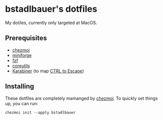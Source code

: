 # bstadlbauer's dotfiles
My dotiles, currently only targeted at MacOS.


## Prerequisites
- [chezmoi](https://www.chezmoi.io/install/) 
- [miniforge](https://github.com/conda-forge/miniforge#homebrew)
- [fzf](https://github.com/junegunn/fzf#using-homebrew)
- [coreutils](https://formulae.brew.sh/formula/coreutils)
- [Karabiner](https://github.com/pqrs-org/Karabiner-Elements) (to map [CTRL to Escape](https://medium.com/@pechyonkin/how-to-map-capslock-to-control-and-escape-on-mac-60523a64022b))
 

## Installing
These dotfiles are completely mamanged by [chezmoi](https://www.chezmoi.io/). To quickly set things up, you can run:

```shell
chezmoi init --apply bstadlbauer
```
